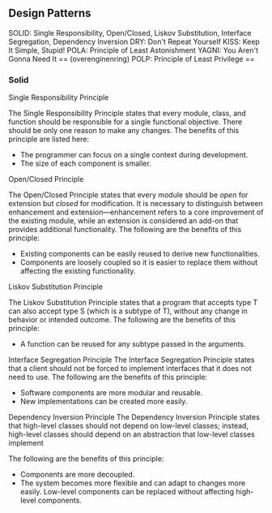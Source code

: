 ## Design Patterns

SOLID: Single Responsibility, Open/Closed, Liskov Substitution, Interface
Segregation, Dependency Inversion
DRY: Don't Repeat Yourself
KISS: Keep It Simple, Stupid!
POLA: Principle of Least Astonishment
YAGNI: You Aren't Gonna Need It == (overenginenring)
POLP: Principle of Least Privilege == 


### Solid

Single Responsibility Principle

The Single Responsibility Principle states that every module, class, and function should be
responsible for a single functional objective. There should be only one reason to make any
changes.
The benefits of this principle are listed here:
- The programmer can focus on a single context during development.
- The size of each component is smaller.


Open/Closed Principle

The Open/Closed Principle states that every module should be *open* for extension but
*closed* for modification. It is necessary to distinguish between enhancement and
extension—enhancement refers to a core improvement of the existing module, while an
extension is considered an add-on that provides additional functionality.
The following are the benefits of this principle:
- Existing components can be easily reused to derive new functionalities.
- Components are loosely coupled so it is easier to replace them without affecting the existing functionality.


Liskov Substitution Principle

The Liskov Substitution Principle states that a program that accepts type T can also accept
type S (which is a subtype of T), without any change in behavior or intended outcome.
The following are the benefits of this principle:
- A function can be reused for any subtype passed in the arguments.


Interface Segregation Principle
The Interface Segregation Principle states that a client should not be forced to implement
interfaces that it does not need to use.
The following are the benefits of this principle:
- Software components are more modular and reusable.
- New implementations can be created more easily.


Dependency Inversion Principle
The Dependency Inversion Principle states that high-level classes should not depend on
low-level classes; instead, high-level classes should depend on an abstraction that low-level
classes implement

The following are the benefits of this principle:
- Components are more decoupled.
- The system becomes more flexible and can adapt to changes more easily. Low-level components can be replaced without affecting high-level components.


